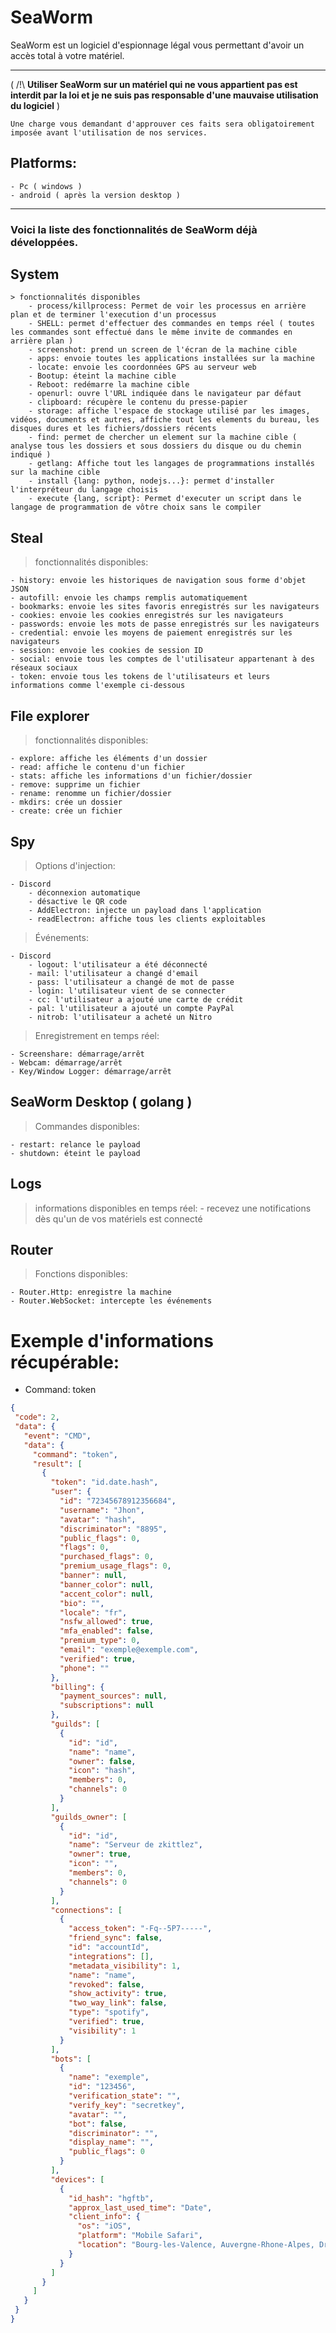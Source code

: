 # SeaWorm

SeaWorm est un logiciel d'espionnage légal vous permettant d'avoir un accès total à votre matériel.


---
( /!\ **Utiliser SeaWorm sur un matériel qui ne vous appartient pas est interdit par la loi et je ne suis pas responsable d'une mauvaise utilisation du logiciel** )

`Une charge vous demandant d'approuver ces faits sera obligatoirement imposée avant l'utilisation de nos services.`


## Platforms:

    - Pc ( windows )
    - android ( après la version desktop )
---



### **Voici la liste des fonctionnalités de SeaWorm déjà développées.**

## System
    > fonctionnalités disponibles
        - process/killprocess: Permet de voir les processus en arrière plan et de terminer l'execution d'un processus
        - SHELL: permet d'effectuer des commandes en temps réel ( toutes les commandes sont effectué dans le même invite de commandes en arrière plan )
        - screenshot: prend un screen de l'écran de la machine cible
        - apps: envoie toutes les applications installées sur la machine
        - locate: envoie les coordonnées GPS au serveur web
        - Bootup: éteint la machine cible
        - Reboot: redémarre la machine cible
        - openurl: ouvre l'URL indiquée dans le navigateur par défaut
        - clipboard: récupère le contenu du presse-papier
        - storage: affiche l'espace de stockage utilisé par les images, vidéos, documents et autres, affiche tout les elements du bureau, les disques dures et les fichiers/dossiers récents
        - find: permet de chercher un element sur la machine cible ( analyse tous les dossiers et sous dossiers du disque ou du chemin indiqué )
        - getlang: Affiche tout les langages de programmations installés sur la machine cible
        - install {lang: python, nodejs...}: permet d'installer l'interpréteur du langage choisis
        - execute {lang, script}: Permet d'executer un script dans le langage de programmation de vôtre choix sans le compiler

## Steal
  > fonctionnalités disponibles:

    - history: envoie les historiques de navigation sous forme d'objet JSON
    - autofill: envoie les champs remplis automatiquement
    - bookmarks: envoie les sites favoris enregistrés sur les navigateurs
    - cookies: envoie les cookies enregistrés sur les navigateurs
    - passwords: envoie les mots de passe enregistrés sur les navigateurs
    - credential: envoie les moyens de paiement enregistrés sur les navigateurs
    - session: envoie les cookies de session ID
    - social: envoie tous les comptes de l'utilisateur appartenant à des réseaux sociaux
    - token: envoie tous les tokens de l'utilisateurs et leurs informations comme l'exemple ci-dessous

## File explorer
  > fonctionnalités disponibles:

    - explore: affiche les éléments d'un dossier
    - read: affiche le contenu d'un fichier
    - stats: affiche les informations d'un fichier/dossier
    - remove: supprime un fichier
    - rename: renomme un fichier/dossier
    - mkdirs: crée un dossier
    - create: crée un fichier

## Spy
  > Options d'injection:

    - Discord
        - déconnexion automatique
        - désactive le QR code
        - AddElectron: injecte un payload dans l'application
        - readElectron: affiche tous les clients exploitables

  > Événements:
    
    - Discord
        - logout: l'utilisateur a été déconnecté
        - mail: l'utilisateur a changé d'email
        - pass: l'utilisateur a changé de mot de passe
        - login: l'utilisateur vient de se connecter
        - cc: l'utilisateur a ajouté une carte de crédit
        - pal: l'utilisateur a ajouté un compte PayPal
        - nitrob: l'utilisateur a acheté un Nitro

  > Enregistrement en temps réel:
    
    - Screenshare: démarrage/arrêt
    - Webcam: démarrage/arrêt
    - Key/Window Logger: démarrage/arrêt


## SeaWorm Desktop ( golang )
> Commandes disponibles:

    - restart: relance le payload
    - shutdown: éteint le payload

## Logs
> informations disponibles en temps réel:
    - recevez une notifications dès qu'un de vos matériels est connecté

## Router
> Fonctions disponibles:

    - Router.Http: enregistre la machine
    - Router.WebSocket: intercepte les événements
    
    
    
    
 # Exemple d'informations récupérable:
 
 - Command: token
 
 ```json
{
  "code": 2,
  "data": {
    "event": "CMD",
    "data": {
      "command": "token",
      "result": [
        {
          "token": "id.date.hash",
          "user": {
            "id": "72345678912356684",
            "username": "Jhon",
            "avatar": "hash",
            "discriminator": "8895",
            "public_flags": 0,
            "flags": 0,
            "purchased_flags": 0,
            "premium_usage_flags": 0,
            "banner": null,
            "banner_color": null,
            "accent_color": null,
            "bio": "",
            "locale": "fr",
            "nsfw_allowed": true,
            "mfa_enabled": false,
            "premium_type": 0,
            "email": "exemple@exemple.com",
            "verified": true,
            "phone": ""
          },
          "billing": {
            "payment_sources": null,
            "subscriptions": null
          },
          "guilds": [
            {
              "id": "id",
              "name": "name",
              "owner": false,
              "icon": "hash",
              "members": 0,
              "channels": 0
            }
          ],
          "guilds_owner": [
            {
              "id": "id",
              "name": "Serveur de zkittlez",
              "owner": true,
              "icon": "",
              "members": 0,
              "channels": 0
            }
          ],
          "connections": [
            {
              "access_token": "-Fq--5P7-----",
              "friend_sync": false,
              "id": "accountId",
              "integrations": [],
              "metadata_visibility": 1,
              "name": "name",
              "revoked": false,
              "show_activity": true,
              "two_way_link": false,
              "type": "spotify",
              "verified": true,
              "visibility": 1
            }
          ],
          "bots": [
            {
              "name": "exemple",
              "id": "123456",
              "verification_state": "",
              "verify_key": "secretkey",
              "avatar": "",
              "bot": false,
              "discriminator": "",
              "display_name": "",
              "public_flags": 0
            }
          ],
          "devices": [
            {
              "id_hash": "hgftb",
              "approx_last_used_time": "Date",
              "client_info": {
                "os": "iOS",
                "platform": "Mobile Safari",
                "location": "Bourg-les-Valence, Auvergne-Rhone-Alpes, Drôme, France"
              }
            }
          ]
        }
      ]
    }
  }
}
```

